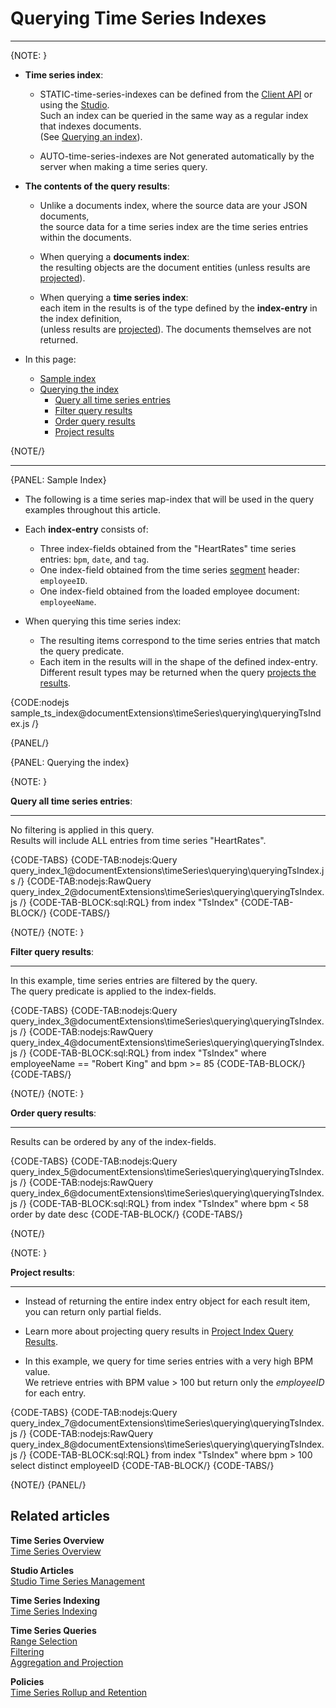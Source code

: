 ﻿# Querying Time Series Indexes

---

{NOTE: }

* **Time series index**:

    * STATIC-time-series-indexes can be defined from the [Client API](../../../document-extensions/timeseries/indexing) or using the [Studio](../../../studio/database/indexes/create-map-index).  
      Such an index can be queried in the same way as a regular index that indexes documents.  
      (See [Querying an index](../../../indexes/querying/query-index)).
    
    * AUTO-time-series-indexes are Not generated automatically by the server when making a time series query.

* **The contents of the query results**:

    * Unlike a documents index, where the source data are your JSON documents,  
      the source data for a time series index are the time series entries within the documents.

    * When querying a **documents index**:  
      the resulting objects are the document entities (unless results are [projected](../../../indexes/querying/projections)).
  
    * When querying a **time series index**:  
      each item in the results is of the type defined by the **index-entry** in the index definition,  
      (unless results are [projected](../../../document-extensions/timeseries/querying/using-indexes#project-results)). 
      The documents themselves are not returned.

* In this page:
    * [Sample index](../../../document-extensions/timeseries/querying/using-indexes#sample-index)
    * [Querying the index](../../../document-extensions/timeseries/querying/using-indexes#querying-the-index)
        * [Query all time series entries](../../../document-extensions/timeseries/querying/using-indexes#query-all-time-series-entries)
        * [Filter query results](../../../document-extensions/timeseries/querying/using-indexes#filter-query-results)
        * [Order query results](../../../document-extensions/timeseries/querying/using-indexes#order-query-results)
        * [Project results](../../../document-extensions/timeseries/querying/using-indexes#project-results)

{NOTE/}

---

{PANEL: Sample Index}

* The following is a time series map-index that will be used in the query examples throughout this article.

* Each **index-entry** consists of:
  * Three index-fields obtained from the "HeartRates" time series entries: `bpm`, `date`, and `tag`.
  * One index-field obtained from the time series [segment](../../../document-extensions/timeseries/indexing#timeseriessegment-object) header: `employeeID`.
  * One index-field obtained from the loaded employee document: `employeeName`.

* When querying this time series index:  
  * The resulting items correspond to the time series entries that match the query predicate.  
  * Each item in the results will in the shape of the defined index-entry.  
    Different result types may be returned when the query [projects the results](../../../document-extensions/timeseries/querying/using-indexes#project-results).

{CODE:nodejs sample_ts_index@documentExtensions\timeSeries\querying\queryingTsIndex.js /}

{PANEL/}

{PANEL: Querying the index} 
 
{NOTE: }

<a id="query-all-time-series-entries" /> **Query all time series entries**:

---

No filtering is applied in this query.  
Results will include ALL entries from time series "HeartRates".

{CODE-TABS}
{CODE-TAB:nodejs:Query query_index_1@documentExtensions\timeSeries\querying\queryingTsIndex.js /}
{CODE-TAB:nodejs:RawQuery query_index_2@documentExtensions\timeSeries\querying\queryingTsIndex.js /}
{CODE-TAB-BLOCK:sql:RQL}
from index "TsIndex"
{CODE-TAB-BLOCK/} 
{CODE-TABS/}

{NOTE/}
{NOTE: }

<a id="filter-query-results" /> **Filter query results**:

---

In this example, time series entries are filtered by the query.  
The query predicate is applied to the index-fields.

{CODE-TABS}
{CODE-TAB:nodejs:Query query_index_3@documentExtensions\timeSeries\querying\queryingTsIndex.js /}
{CODE-TAB:nodejs:RawQuery query_index_4@documentExtensions\timeSeries\querying\queryingTsIndex.js /}
{CODE-TAB-BLOCK:sql:RQL}
from index "TsIndex"
where employeeName == "Robert King" and bpm >= 85
{CODE-TAB-BLOCK/}
{CODE-TABS/}

{NOTE/}
{NOTE: }

<a id="order-query-results" /> **Order query results**:

---

Results can be ordered by any of the index-fields.

{CODE-TABS}
{CODE-TAB:nodejs:Query query_index_5@documentExtensions\timeSeries\querying\queryingTsIndex.js /}
{CODE-TAB:nodejs:RawQuery query_index_6@documentExtensions\timeSeries\querying\queryingTsIndex.js /}
{CODE-TAB-BLOCK:sql:RQL}
from index "TsIndex"
where bpm < 58
order by date desc
{CODE-TAB-BLOCK/}
{CODE-TABS/}

{NOTE/}

{NOTE: }

<a id="project-results" /> **Project results**:

---

* Instead of returning the entire index entry object for each result item,  
  you can return only partial fields.

* Learn more about projecting query results in [Project Index Query Results](../../../indexes/querying/projections).

* In this example, we query for time series entries with a very high BPM value.  
  We retrieve entries with BPM value > 100 but return only the _employeeID_ for each entry.

{CODE-TABS}
{CODE-TAB:nodejs:Query query_index_7@documentExtensions\timeSeries\querying\queryingTsIndex.js /}
{CODE-TAB:nodejs:RawQuery query_index_8@documentExtensions\timeSeries\querying\queryingTsIndex.js /}
{CODE-TAB-BLOCK:sql:RQL}
from index "TsIndex"
where bpm > 100
select distinct employeeID
{CODE-TAB-BLOCK/}
{CODE-TABS/}

{NOTE/}
{PANEL/}

## Related articles

**Time Series Overview**  
[Time Series Overview](../../../document-extensions/timeseries/overview)  

**Studio Articles**  
[Studio Time Series Management](../../../studio/database/document-extensions/time-series)  

**Time Series Indexing**  
[Time Series Indexing](../../../document-extensions/timeseries/indexing)  

**Time Series Queries**  
[Range Selection](../../../document-extensions/timeseries/querying/choosing-query-range)  
[Filtering](../../../document-extensions/timeseries/querying/filtering)  
[Aggregation and Projection](../../../document-extensions/timeseries/querying/aggregation-and-projections)  

**Policies**  
[Time Series Rollup and Retention](../../../document-extensions/timeseries/rollup-and-retention)  
